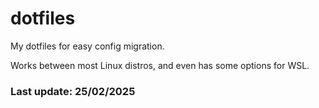 # dotfiles
My dotfiles for easy config migration.

Works between most Linux distros, and even has some options for WSL.

### Last update: 25/02/2025
